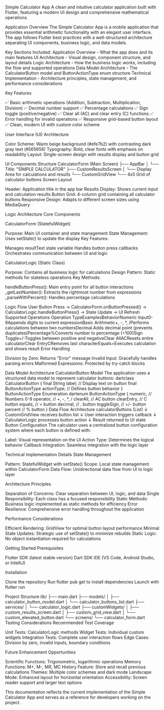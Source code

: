 Simple Calculator App
A clean and intuitive calculator application built with Flutter, 
featuring a modern UI design and comprehensive mathematical operations.

Application Overview
The Simple Calculator App is a mobile application that provides essential 
arithmetic functionality with an elegant user interface. The app follows 
Flutter best practices with a well-structured architecture separating UI 
components, business logic, and data models.

Key Sections Included:
Application Overview - What the app does and its main features
UI Architecture - Visual design, component structure, and layout details
Logic Architecture - How the business logic works, including the flow and 
supported operations
Data Model Architecture - The CalculatorButton model and ButtonActionType 
enum structure
Technical Implementation - Architecture principles, state management, and 
performance considerations

Key Features

✅ Basic arithmetic operations (Addition, Subtraction, Multiplication, Division)
✅ Decimal number support
✅ Percentage calculations
✅ Sign toggle (positive/negative)
✅ Clear all (AC) and clear entry (C) functions
✅ Error handling for invalid operations
✅ Responsive grid-based button layout
✅ Clean, modern UI with custom color scheme

User Interface (UI) Architecture

Color Scheme: Warm beige background (#efe7b2) with contrasting dark gray text (#565656)
Typography: Bold, clear fonts with emphasis on readability
Layout: Single-screen design with results display and button grid

UI Components Structure
CalculatorForm (Main Screen)
├── AppBar
│   └── Title: "SIMPLE CALCULATOR"
├── CustomResultsScreen
│   └── Display Area for calculations and results
└── CustomGridView
└── 4x5 Grid of calculator buttons
Screen Layout

Header: Application title in the app bar
Results Display: Shows current input and calculation results
Button Grid: 4-column grid containing all calculator buttons
Responsive Design: Adapts to different screen sizes using MediaQuery

Logic Architecture
Core Components

CalculatorForm (StatefulWidget)

Purpose: Main UI container and state management
State Management: Uses setState() to update the display
Key Features:

Manages resultText state variable
Handles button press callbacks
Orchestrates communication between UI and logic



CalculatorLogic (Static Class)

Purpose: Contains all business logic for calculations
Design Pattern: Static methods for stateless operations
Key Methods:

handleButtonPress(): Main entry point for all button interactions
_getLastNumber(): Extracts the rightmost number from expressions
_parseWithPercent(): Handles percentage calculations



Logic Flow
User Button Press → CalculatorForm.onButtonPressed()
→ CalculatorLogic.handleButtonPress()
→ State Update → UI Refresh
Supported Operations
Operation TypeExamplesBehaviorNumeric Input0-9Appends digits to current expressionBasic Arithmetic+, -, *, /Performs calculations between two numbersDecimal.Adds decimal point (prevents duplicates)Percentage%Converts number to percentage (÷100)Sign Toggle+/-Toggles between positive and negativeClear AllACResets entire calculatorClear EntryCRemoves last characterEquals=Executes calculation and shows result
Error Handling

Division by Zero: Returns "Error" message
Invalid Input: Gracefully handles parsing errors
Malformed Expressions: Protected by try-catch blocks

Data Model Architecture
CalculatorButton Model
The application uses a structured data model to represent calculator buttons:
dartclass CalculatorButton {
final String label;           // Display text on button
final ButtonActionType actionType;  // Defines button behavior
}
ButtonActionType Enumeration
dartenum ButtonActionType {
numeric,      // Numbers 0-9
operator,     // +, -, *, /
clearAll,     // AC button
clearEntry,   // C button
equals,       // = button
decimal,      // . button
toggleSign,   // +/- button
percent       // % button
}
Data Flow Architecture
calculatorButtons (List<CalculatorButton>)
↓
CustomGridView receives button list
↓
User interaction triggers callback
↓
CalculatorLogic processes button action
↓
Result returned to UI state
Button Configuration
The calculator uses a centralized button configuration system where each button is defined with:

Label: Visual representation on the UI
Action Type: Determines the logical behavior
Callback Integration: Seamless integration with the logic layer

Technical Implementation Details
State Management

Pattern: StatefulWidget with setState()
Scope: Local state management within CalculatorForm
Data Flow: Unidirectional data flow from UI to logic layer

Architecture Principles

Separation of Concerns: Clear separation between UI, logic, and data
Single Responsibility: Each class has a focused responsibility
Static Methods: Business logic implemented as static methods for efficiency
Error Resilience: Comprehensive error handling throughout the application

Performance Considerations

Efficient Rendering: GridView for optimal button layout performance
Minimal State Updates: Strategic use of setState() to minimize rebuilds
Static Logic: No object instantiation required for calculations

Getting Started
Prerequisites

Flutter SDK (latest stable version)
Dart SDK
IDE (VS Code, Android Studio, or IntelliJ)

Installation

Clone the repository
Run flutter pub get to install dependencies
Launch with flutter run

Project Structure
lib/
├── main.dart
├── models/
│   ├── calculator_button_model.dart
│   └── calculator_buttons_list.dart
├── services/
│   └── calculator_logic.dart
├── customWidgets/
│   ├── custom_results_screen.dart
│   ├── custom_grid_view.dart
│   └── custom_elevated_button.dart
└── screens/
└── calculator_form.dart
Testing Considerations
Recommended Test Coverage

Unit Tests: CalculatorLogic methods
Widget Tests: Individual custom widgets
Integration Tests: Complete user interaction flows
Edge Cases: Division by zero, invalid inputs, boundary conditions

Future Enhancement Opportunities

Scientific Functions: Trigonometric, logarithmic operations
Memory Functions: M+, M-, MR, MC
History Feature: Store and recall previous calculations
Themes: Multiple color schemes and dark mode
Landscape Mode: Enhanced layout for horizontal orientation
Accessibility: Screen reader support and larger text options


This documentation reflects the current implementation of the Simple 
Calculator App and serves as a reference for developers working on the 
project.